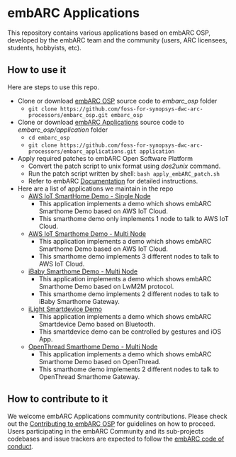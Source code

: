 # embARC Applications
This repository contains various applications based on embARC OSP, developed by the embARC team and the community (users, ARC licensees, students, hobbyists, etc).

## How to use it
Here are steps to use this repo.
- Clone or download [embARC OSP](https://github.com/foss-for-synopsys-dwc-arc-processors/embarc_osp) source code to *embarc_osp* folder
    + `git clone https://github.com/foss-for-synopsys-dwc-arc-processors/embarc_osp.git embarc_osp`
- Clone or download [embARC Applications](https://github.com/foss-for-synopsys-dwc-arc-processors/embarc_applications) source code to *embarc_osp/application* folder
    + `cd embarc_osp`
    + `git clone https://github.com/foss-for-synopsys-dwc-arc-processors/embarc_applications.git application`
- Apply required patches to embARC Open Software Platform
    + Convert the patch script to unix format using *dos2unix* command.
    + Run the patch script written by shell: `bash apply_embARC_patch.sh`
    + Refer to embARC [Documentation](https://foss-for-synopsys-dwc-arc-processors.github.io/embarc_osp/doc/embARC_Document/html/page_example_usage.html#EMBARC_APPLY_PATCHES) for detailed instructions.
- Here are a list of applications we maintain in the repo
    + [AWS IoT SmartHome Demo - Single Node](aws_iot_smarthome)
        * This application implements a demo which shows embARC Smarthome Demo based on AWS IoT Cloud.
        * This smarthome demo only implements 1 node to talk to AWS IoT Cloud.
    + [AWS IoT Smarthome Demo - Multi Node](aws_iot_smarthome_multinode)
        * This application implements a demo which shows embARC Smarthome Demo based on AWS IoT Cloud.
        * This smarthome demo implements 3 different nodes to talk to AWS IoT Cloud.
    + [iBaby Smarthome Demo - Multi Node](ibaby_smarthome_multinode)
        * This application implements a demo which shows embARC Smarthome Demo based on LwM2M protocol.
        * This smarthome demo implements 2 different nodes to talk to iBaby Smarthome Gateway.
    + [iLight Smartdevice Demo](ilight_smartdevice)
        * This application implements a demo which shows embARC Smartdevice Demo based on Bluetooth.
        * This smartdevice demo can be controlled by gestures and iOS App.
    + [OpenThread Smarthome Demo - Multi Node](ot_smarthome_multinode)
        * This application implements a demo which shows embARC Smarthome Demo based on OpenThread.
        * This smarthome demo implements 2 different nodes to talk to OpenThread Smarthome Gateway.

## How to contribute to it
We welcome embARC Applications community contributions. Please check out the [Contributing to embARC OSP](https://github.com/foss-for-synopsys-dwc-arc-processors/embarc_osp/blob/master/.github/CONTRIBUTING.md) for guidelines on how to proceed. Users participating in the embARC Community and its sub-projects codebases and issue trackers are expected to follow the [embARC code of conduct](https://github.com/foss-for-synopsys-dwc-arc-processors/embarc_osp/blob/master/.github/CODE_OF_CONDUCT.md).
